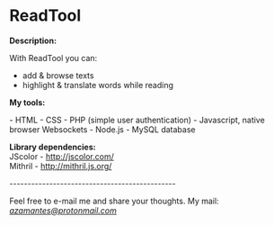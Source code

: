 # ReadTool

<p><b>Description:</b></p>
With ReadTool you can:
<ul>
	<li>add & browse texts</li>
	<li>highlight & translate words while reading</li>
</ul>


<p><b>My tools:</b></p>
- HTML
- CSS
- PHP (simple user authentication)
- Javascript, native browser Websockets
- Node.js
- MySQL database

<b>Library dependencies:</b><br>
JScolor - http://jscolor.com/<br>
Mithril - http://mithril.js.org/

<p>----------------------------------------------</p>

Feel free to e-mail me and share your thoughts. My mail: <i>azamantes@protonmail.com</i>
